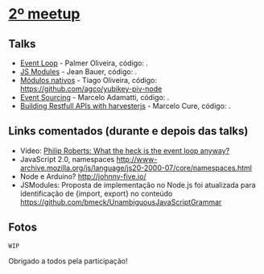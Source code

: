 # [2º meetup](http://www.meetup.com/pt-BR/Node-js-Porto-Alegre-Meetup/events/232108588/)
	
## Talks
- [Event Loop](https://slides.com/expalmer/event-loop-in-javascript/fullscreen) - Palmer Oliveira, código: <WIP>.
- [JS Modules](http://slides.com/jeanbauerc/es-modules#/) - Jean Bauer, código: <WIP>. 
- [Módulos nativos](https://slides.com/tiagooliveira/node-native-modules) - Tiago Oliveira, código: https://github.com/agco/yubikey-piv-node
- [Event Sourcing](http://slides.com/adamatti/eventsourcing#/) - Marcelo Adamatti, código: <WIP>.
- [Building Restfull APIs with harvesterjs](http://www.slideshare.net/marcelocure/building-restful-ap-is-with-harvester-js-63988326) - Marcelo Cure, código: <WIP>.


## Links comentados (durante e depois das talks)
- Vídeo: [Philip Roberts: What the heck is the event loop anyway?](https://www.youtube.com/watch?v=8aGhZQkoFbQ)
- JavaScript 2.0, namespaces http://www-archive.mozilla.org/js/language/js20-2000-07/core/namespaces.html
- Node e Arduino? http://johnny-five.io/
- JSModules: Proposta de implementação no Node.js foi atualizada para identificação de {import, export} no conteúdo https://github.com/bmeck/UnambiguousJavaScriptGrammar

## Fotos
`WIP`

Obrigado a todos pela participação!
